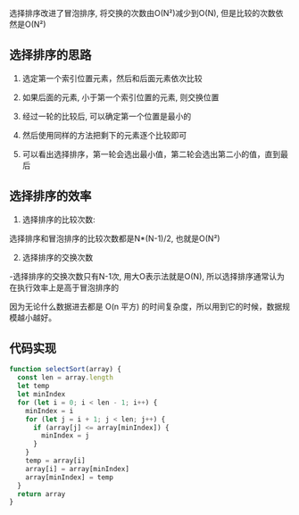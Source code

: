 选择排序改进了冒泡排序, 将交换的次数由O(N²)减少到O(N), 但是比较的次数依然是O(N²)

## 选择排序的思路

1. 选定第一个索引位置元素，然后和后面元素依次比较

2. 如果后面的元素, 小于第一个索引位置的元素, 则交换位置

3. 经过一轮的比较后, 可以确定第一个位置是最小的

4. 然后使用同样的方法把剩下的元素逐个比较即可

5. 可以看出选择排序，第一轮会选出最小值，第二轮会选出第二小的值，直到最后

## 选择排序的效率

1. 选择排序的比较次数:

选择排序和冒泡排序的比较次数都是N*(N-1)/2, 也就是O(N²)

2. 选择排序的交换次数

-选择排序的交换次数只有N-1次, 用大O表示法就是O(N), 所以选择排序通常认为在执行效率上是高于冒泡排序的

因为无论什么数据进去都是 O(n 平方) 的时间复杂度，所以用到它的时候，数据规模越小越好。

## 代码实现

```javaScript
function selectSort(array) {
  const len = array.length
  let temp
  let minIndex
  for (let i = 0; i < len - 1; i++) {
    minIndex = i
    for (let j = i + 1; j < len; j++) {
      if (array[j] <= array[minIndex]) {
        minIndex = j
      }
    }
    temp = array[i]
    array[i] = array[minIndex]
    array[minIndex] = temp
  }
  return array
}
```
